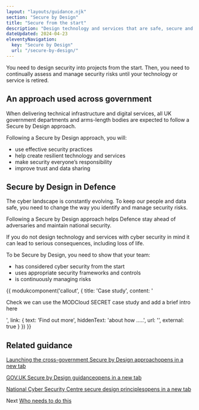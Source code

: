 ```yaml
---
layout: "layouts/guidance.njk"
section: "Secure by Design"
title: "Secure from the start"
description: "Design technology and services that are safe, secure and resilient to cyber attack."
dateUpdated: 2024-04-23
eleventyNavigation:
  key: "Secure by Design"
  url: "/secure-by-design/"
---
```


You need to design security into projects from the start. Then, you need to continually assess and manage security risks until your technology or service is retired.  

## An approach used across government

When delivering technical infrastructure and digital services, all UK government departments and arms-length bodies are expected to follow a Secure by Design approach. 

Following a Secure by Design approach, you will: 

- use effective security practices 
- help create resilient technology and services
- make security everyone’s responsibility
- improve trust and data sharing

## Secure by Design in Defence

The cyber landscape is constantly evolving. To keep our people and data safe, you need to change the way you identify and manage security risks.

Following a Secure by Design approach helps Defence stay ahead of adversaries and maintain national security.

<div class="govuk-inset-text">If you do not design technology and services with cyber security in mind it can lead to serious consequences, including loss of life.</div>

To be Secure by Design, you need to show that your team:

- has considered cyber security from the start
- uses appropriate security frameworks and controls
- is continuously managing risks

{{ modukcomponent('callout', {
  title: 'Case study',
  content: '<p>Check we can use the MODCloud SECRET case study and add a brief intro here</p>',
  link: {
    text: 'Find out more',
    hiddenText: 'about how .....',
    url: '',
    external: true
  }
}) }}

## Related guidance

<p class="govuk-body"><a href="https://cddo.blog.gov.uk/2023/12/20/deputy-prime-minister-announces-launch-of-cross-government-secure-by-design-approach/" target="_blank">Launching the cross-government Secure by Design approach<span class="govuk-visually-hidden">opens in a new tab</span></a></p> 
        
<p class="govuk-body"><a href="https://www.security.gov.uk/guidance/secure-by-design/" target="_blank">GOV.UK Secure by Design guidance<span class="govuk-visually-hidden">opens in a new tab</span></a></p>
        
<p class="govuk-body"><a href="https://www.ncsc.gov.uk/collection/cyber-security-design-principles" target="_blank">National Cyber Security Centre secure design principles<span class="govuk-visually-hidden">opens in a new tab</span></a></p>  

Next
[Who needs to do this]()
